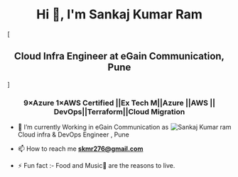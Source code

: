 <h1 align="center">Hi 👋, I'm Sankaj Kumar Ram</h1>
[<h2 align="center">Cloud Infra Engineer  at eGain Communication, Pune </h2>]
<h3 align="center">9×Azure 1×AWS Certified ||Ex Tech M||Azure ||AWS || DevOps||Terraform||Cloud Migration </h3>


<p><img align="right" src="https://github.com/Adam-pw/Adam-pw/blob/main/animation_500_kxa883sd.gif" alt="Sankaj Kumar ram" /></p>


- 🌱 I’m currently Working in eGain Communication as Cloud infra & DevOps Engineer , Pune

- 📫 How to reach me **skmr276@gmail.com**

- ⚡ Fun fact :- Food and Music🎵 are the reasons to live.
